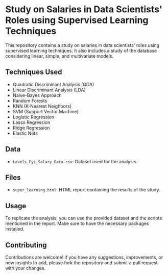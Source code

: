 # Study on Salaries in Data Scientists' Roles using Supervised Learning Techniques

This repository contains a study on salaries in data scientists' roles using supervised learning techniques. It also includes a study of the database considering linear, simple, and multivariate models.

## Techniques Used

- Quadratic Discriminant Analysis (QDA)
- Linear Discriminant Analysis (LDA)
- Naive-Bayes Approach
- Random Forests
- KNN (K-Nearest Neighbors)
- SVM (Support Vector Machine)
- Logistic Regression
- Lasso Regression
- Ridge Regression
- Elastic Nets

## Data

- `Levels_Fyi_Salary_Data.csv`: Dataset used for the analysis.

## Files

- `super_learning.html`: HTML report containing the results of the study.

## Usage

To replicate the analysis, you can use the provided dataset and the scripts mentioned in the report. Make sure to have the necessary packages installed.

## Contributing

Contributions are welcome! If you have any suggestions, improvements, or new insights to add, please fork the repository and submit a pull request with your changes.

